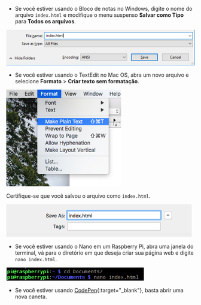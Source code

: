  -  Se você estiver usando o Bloco de notas no Windows, digite o nome do arquivo `index.html` e modifique o menu suspenso **Salvar como Tipo** para **Todos os arquivos**.

  ![Salvar como HTML usando o bloco de notas](images/save-as-html-notepad.png)

 - Se você estiver usando o TextEdit no Mac OS, abra um novo arquivo e selecione **Formato** > **Criar texto sem formatação**.

  ![Mac criar texto sem formatação](images/mac-make-plaintext.png)

  Certifique-se que você salvou o arquivo como `index.html`.

  ![Mac salvando como HTML](images/mac-name-file.png)

 - Se você estiver usando o Nano em um Raspberry Pi, abra uma janela do terminal, vá para o diretório em que deseja criar sua página web e digite `nano index.html`.

  ![Nano criando HTML](images/pi-html-nano.png)

 - Se você estiver usando [CodePen](http://codepen.io){:target="_blank"}, basta abrir uma nova caneta.
